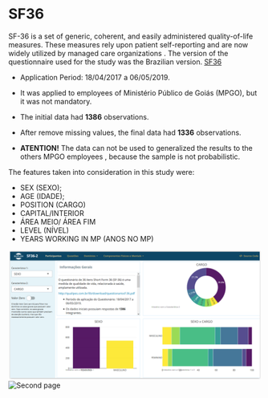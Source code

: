 # SF36

SF-36 is a set of generic, coherent, and easily administered quality-of-life measures. These measures rely upon patient self-reporting and are now widely utilized by managed care organizations . 
The version of the questionnaire used for the study was the Brazilian version.
[SF36](http://qualipes.com.br/lib/download/questionariosf-36.pdf)  

- Application Period: 18/04/2017 a 06/05/2019.

- It was applied to employees of Ministério Público de Goiás (MPGO), but it was not mandatory.

- The initial data had **1386** observations.

- After remove missing values, the final data had **1336** observations. 

- **ATENTION!** The data can not be used to generalized the results to the others MPGO employees , because the sample is not probabilistic.

The features taken into consideration in this study were:

- SEX (SEXO);
- AGE (IDADE);
- POSITION (CARGO)
- CAPITAL/INTERIOR
- ÁREA MEIO/ ÁREA FIM
- LEVEL (NÍVEL)
- YEARS WORKING IN MP (ANOS NO MP)

![First page](DASHBOARD.PNG)
![Second page](Page (1))